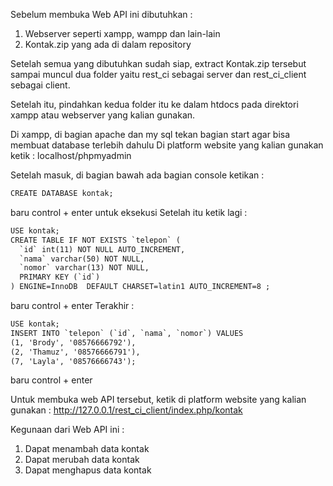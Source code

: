 Sebelum membuka Web API ini dibutuhkan :

1. Webserver seperti xampp, wampp dan lain-lain
2. Kontak.zip yang ada di dalam repository

Setelah semua yang dibutuhkan sudah siap, extract Kontak.zip tersebut 
sampai muncul dua folder yaitu rest_ci sebagai server dan rest_ci_client sebagai client.

Setelah itu, pindahkan kedua folder itu ke dalam htdocs pada direktori xampp atau webserver yang kalian gunakan.

Di xampp, di bagian apache dan my sql tekan bagian start agar bisa membuat database terlebih dahulu
Di platform website yang kalian gunakan ketik : localhost/phpmyadmin

Setelah masuk, di bagian bawah ada bagian console ketikan :
```html
CREATE DATABASE kontak;
```
baru control + enter untuk eksekusi
Setelah itu ketik lagi :
```html
USE kontak;
CREATE TABLE IF NOT EXISTS `telepon` (
  `id` int(11) NOT NULL AUTO_INCREMENT,
  `nama` varchar(50) NOT NULL,
  `nomor` varchar(13) NOT NULL,
  PRIMARY KEY (`id`)
) ENGINE=InnoDB  DEFAULT CHARSET=latin1 AUTO_INCREMENT=8 ;
```
baru control + enter 
Terakhir :
```html
USE kontak;
INSERT INTO `telepon` (`id`, `nama`, `nomor`) VALUES
(1, 'Brody', '08576666792'),
(2, 'Thamuz', '08576666791'),
(7, 'Layla', '08576666743');
```
baru control + enter

Untuk membuka web API tersebut, ketik di platform website yang kalian gunakan :
http://127.0.0.1/rest_ci_client/index.php/kontak

Kegunaan dari Web API ini :

1. Dapat menambah data kontak
2. Dapat merubah data kontak
3. Dapat menghapus data kontak
